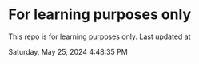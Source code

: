 # For learning purposes only
This repo is for learning purposes only.
Last updated at

Saturday, May 25, 2024 4:48:35 PM

